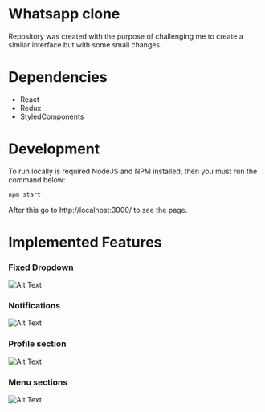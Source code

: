 # Whatsapp clone

Repository was created with the purpose of challenging me to create a similar interface but with some small changes.

# Dependencies
  - React
  - Redux
  - StyledComponents

# Development

To run locally is required NodeJS and NPM installed, then you must run the command below:

```sh
npm start
```

After this go to http://localhost:3000/ to see the page.


# Implemented Features
    
### Fixed Dropdown

![Alt Text](https://media.giphy.com/media/rpWCAtOMNt1etUryYm/giphy.gif)

### Notifications

![Alt Text](https://media.giphy.com/media/CytN8uQ9LqitTG9Z8F/giphy.gif)

### Profile section

![Alt Text](https://media.giphy.com/media/Hnwqv8qXhBoqsABRw2/giphy.gif)

### Menu sections

![Alt Text](https://media.giphy.com/media/Mu4pJ0wGqCIMyZbWC6/giphy.gif)
